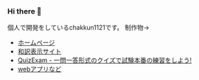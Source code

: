 ### Hi there 👋
個人で開発をしているchakkun1121です。
制作物-> 
- [ホームページ](https://chakkun1121.github.io/)
- [和訳表示サイト](https://chakkun1121.github.io/view-english?from=githubhome)
- [QuizExam - 一問一答形式のクイズで試験本番の練習をしよう!](https://quizexam.vercel.app?from=githubhome)
- [webアプリなど](https://chakkun1121.github.io/tools?from=githubhome)
